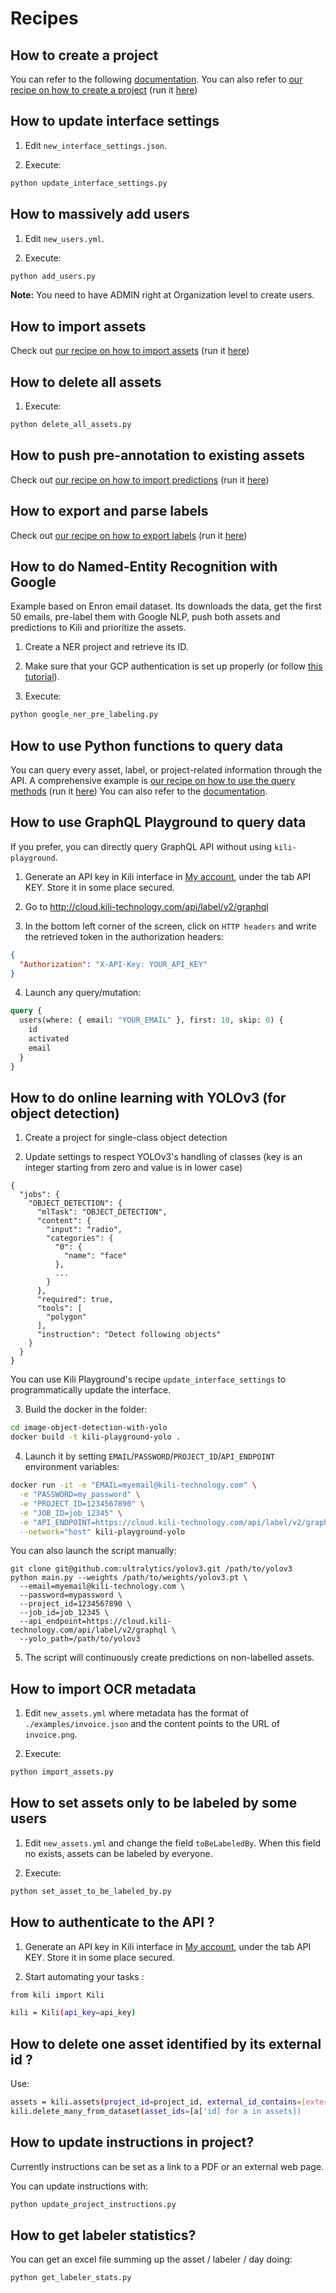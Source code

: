 # Recipes

## How to create a project

You can refer to the following [documentation](https://cloud.kili-technology.com/docs/python-graphql-api/create-a-project).
You can also refer to [our recipe on how to create a project](https://github.com/kili-technology/kili-playground/blob/master/recipes/create_project.ipynb) (run it [here](https://colab.research.google.com/github/kili-technology/kili-playground/blob/master/recipes/create_project.ipynb))

## How to update interface settings

1. Edit `new_interface_settings.json`.

2. Execute:

```bash
python update_interface_settings.py
```

## How to massively add users

1. Edit `new_users.yml`.

2. Execute:

```bash
python add_users.py
```

**Note:** You need to have ADMIN right at Organization level to create users.

## How to import assets

Check out [our recipe on how to import assets](https://github.com/kili-technology/kili-playground/blob/master/recipes/import_assets.ipynb) (run it [here](https://colab.research.google.com/github/kili-technology/kili-playground/blob/master/recipes/import_assets.ipynb))

## How to delete all assets

1. Execute:

```bash
python delete_all_assets.py
```

## How to push pre-annotation to existing assets

Check out [our recipe on how to import predictions](https://github.com/kili-technology/kili-playground/blob/master/recipes/import_predictions.ipynb) (run it [here](https://colab.research.google.com/github/kili-technology/kili-playground/blob/master/recipes/import_predictions.ipynb))

## How to export and parse labels

Check out [our recipe on how to export labels](https://github.com/kili-technology/kili-playground/blob/master/recipes/export_labels.ipynb) (run it [here](https://colab.research.google.com/github/kili-technology/kili-playground/blob/master/recipes/export_labels.ipynb))

## How to do Named-Entity Recognition with Google

Example based on Enron email dataset. Its downloads the data, get the first 50 emails, pre-label them with Google NLP, push both assets and predictions to Kili and prioritize the assets.

1. Create a NER project and retrieve its ID.

2. Make sure that your GCP authentication is set up properly (or follow [this tutorial](https://cloud.google.com/natural-language/docs/reference/libraries)).

3. Execute:

```bash
python google_ner_pre_labeling.py
```

## How to use Python functions to query data

You can query every asset, label, or project-related information through the API.
A comprehensive example is [our recipe on how to use the query methods](https://github.com/kili-technology/kili-playground/blob/master/recipes/query_methods.ipynb) (run it [here](https://colab.research.google.com/github/kili-technology/kili-playground/blob/master/recipes/query_methods.ipynb))
You can also refer to the [documentation](https://cloud.kili-technology.com/docs/python-graphql-api/playground-api/).

## How to use GraphQL Playground to query data

If you prefer, you can directly query GraphQL API without using
`kili-playground`.

1. Generate an API key in Kili interface in [My account](https://cloud.kili-technology.com/label/my-account), under the tab API KEY. Store it in some place secured.

2. Go to http://cloud.kili-technology.com/api/label/v2/graphql

3. In the bottom left corner of the screen, click on `HTTP headers` and write
   the retrieved token in the authorization headers:

```json
{
  "Authorization": "X-API-Key: YOUR_API_KEY"
}
```

4. Launch any query/mutation:

```graphql
query {
  users(where: { email: "YOUR_EMAIL" }, first: 10, skip: 0) {
    id
    activated
    email
  }
}
```

## How to do online learning with YOLOv3 (for object detection)

1. Create a project for single-class object detection

2. Update settings to respect YOLOv3's handling of classes
   (key is an integer starting from zero and value is in lower case)

```
{
  "jobs": {
    "OBJECT_DETECTION": {
      "mlTask": "OBJECT_DETECTION",
      "content": {
        "input": "radio",
        "categories": {
          "0": {
            "name": "face"
          },
          ...
        }
      },
      "required": true,
      "tools": [
        "polygon"
      ],
      "instruction": "Detect following objects"
    }
  }
}
```

You can use Kili Playground's recipe `update_interface_settings` to programmatically update the interface.

3. Build the docker in the folder:

```bash
cd image-object-detection-with-yolo
docker build -t kili-playground-yolo .
```

4. Launch it by setting `EMAIL`/`PASSWORD`/`PROJECT_ID`/`API_ENDPOINT`
   environment variables:

```bash
docker run -it -e "EMAIL=myemail@kili-technology.com" \
  -e "PASSWORD=my_password" \
  -e "PROJECT_ID=1234567890" \
  -e "JOB_ID=job_12345" \
  -e "API_ENDPOINT=https://cloud.kili-technology.com/api/label/v2/graphql" \
  --network="host" kili-playground-yolo
```

You can also launch the script manually:

```
git clone git@github.com:ultralytics/yolov3.git /path/to/yolov3
python main.py --weights /path/to/weights/yolov3.pt \
  --email=myemail@kili-technology.com \
  --password=mypassword \
  --project_id=1234567890 \
  --job_id=job_12345 \
  --api_endpoint=https://cloud.kili-technology.com/api/label/v2/graphql \
  --yolo_path=/path/to/yolov3
```

5. The script will continuously create predictions on non-labelled assets.

## How to import OCR metadata

1. Edit `new_assets.yml` where metadata has the format of `./examples/invoice.json` and the content points to the URL of `invoice.png`.

2. Execute:

```bash
python import_assets.py
```

## How to set assets only to be labeled by some users

1. Edit `new_assets.yml` and change the field `toBeLabeledBy`. When this field no exists, assets can be labeled by everyone.

2. Execute:

```bash
python set_asset_to_be_labeled_by.py
```

## How to authenticate to the API ?

1. Generate an API key in Kili interface in [My account](https://cloud.kili-technology.com/label/my-account), under the tab API KEY. Store it in some place secured.

2. Start automating your tasks :

```bash
from kili import Kili

kili = Kili(api_key=api_key)
```

## How to delete one asset identified by its external id ?

Use:

```bash
assets = kili.assets(project_id=project_id, external_id_contains=[external_id])
kili.delete_many_from_dataset(asset_ids=[a['id] for a in assets])
```

## How to update instructions in project?

Currently instructions can be set as a link to a PDF or an external web page.

You can update instructions with:

```bash
python update_project_instructions.py
```

## How to get labeler statistics?

You can get an excel file summing up the asset / labeler / day doing:

```bash
python get_labeler_stats.py
```
